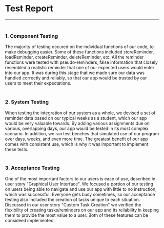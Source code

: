 

# Test Report
--------------------------------------- 

### <br>1. Component Testing<br>
The majority of testing occured on the individual functions of our code, to make debugging easier. Some of these functions included storeReminder, loadReminder, createReminder, deleteReminder, etc. All the reminder functions were tested with pseudo-reminders, false information that closely resembled a realistic reminder that one of our expected users would enter into our app. It was during this stage that we made sure our data was handled correctly and reliably, so that our app would be trusted by our users to meet their expectations.

### <br>2. System Testing<br>
When testing the integration of our system as a whole, we devised a set of reminder data based on our typical weeks as a student, which our app would be very valuable towards. By adding various assignments due on various, overlapping days, our app would be tested in its most complex scenario. In addition, we ran test benches that simulated use of our program over days, weeks, and even more time. The greatest benefit of our app comes with consistent use, which is why it was important to implement these tests.

### <br>3. Acceptance Testing<br>
One of the most important factors to our users is ease of use, described in user story "Graphical User Interface". We focused a portion of our testing on users being able to navigate and use our app with little to no instruction, which was successful. Everyone gets busy sometimes, so our acceptance testing also included the creation of tasks unique to each situation. Discussed in our user story "Custom Task Creation" we verified the flexibility of creating tasks/reminders on our app and its reliability in keeping them to provide the most value to a user. Both of these features can be consideed implemented.

